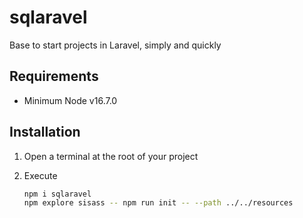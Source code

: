 # sqlaravel

Base to start projects in Laravel, simply and quickly

## Requirements

* Minimum Node v16.7.0

## Installation

1. Open a terminal at the root of your project

2. Execute
   
   ```bash
   npm i sqlaravel
   npm explore sisass -- npm run init -- --path ../../resources
   ```
